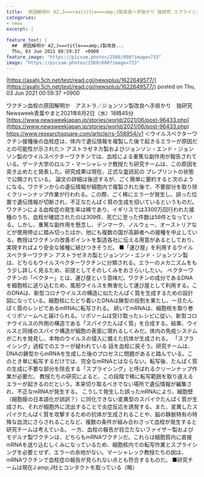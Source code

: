 ```yaml
---
title:  原因解明か AZ,J===realtitle===amp;J製改良へ手掛かり 独研究 スプライシング（文字を部分的な削除編集）のまれな誤作動 修正可  
categories:
- news
excerpt: |
  
feature_text: |
  ##  原因解明か AZ,J===title===amp;J製改良...
  Thu, 03 Jun 2021 00:59:37  +0900
feature_image: "https://picsum.photos/2560/600?image=733"
image: "https://picsum.photos/2560/600?image=733"
---
```


[https://asahi.5ch.net/test/read.cgi/newsplus/1622649577/](https://asahi.5ch.net/test/read.cgi/newsplus/1622649577/)
posted on Thu, 03 Jun 2021 00:59:37  +0900

<!--more-->

ワクチン血栓の原因解明か　アストラ／ジョンソン製改良へ手掛かり　独研究 Newsweek青葉やまと2021年6月2日（水）18時45分 [https://www.newsweekjapan.jp/stories/world/2021/06/post-96433.php](https://www.newsweekjapan.jp/stories/world/2021/06/post-96433.php) https://www.researchsquare.com/article/rs-558954/v1 ＜ウイルスベクターワクチン接種後の血栓症は、体内で遺伝情報を複製した後で起きるエラーが原因だとの可能性が示された＞ アストラゼネカ製およびジョンソン・エンド・ジョンソン製のウイルスベクターワクチンでは、血栓による重篤な副作用が報告されている。ゲーテ大学のロルフ・マーシャレック教授たち研究チームは、この原因を突き止めたと発表した。研究成果は現在、正式な査読前の プレプリントの状態で公開されている。 論文の詳細は後述するが、ごく簡単に要約すると次のようになる。ワクチンからの遺伝情報が細胞内で複製された後で、不要部分を取り除くクリーンナップ作業が行われる。この際、ごく稀にエラーが発生し、誤った位置で遺伝情報が切断され、不正なたんぱく質の生成を招いているというものだ。 ワクチンによる血栓症の発生率は稀であり、イギリスでは3300万回行われた接種のうち、血栓が確認されたのは309件、死亡に至った件数は56件となっている。しかし、重篤な副作用を懸念し、デンマーク、ノルウェー、オーストリアなどが使用停止に踏み切ったほか、他にも複数の国が高齢者への接種を中止している。教授はワクチンの改善ポイントを製造各社に伝える用意があるとしており、実現すればより安全な接種に結びつきそうだ。 ■「運び屋」を利用するウイルスベクターワクチン アストラゼネカ製とジョンソン・エンド・ジョンソン製は、どちらもウイルスベクターワクチンに分類される。エラーのメカニズムをもう少し詳しく見るため、前提としてそのしくみをおさらいしたい。 ベクターワクチンの「ベクター」とは、運び屋という意味だ。ワクチンの成分であるDNAを細胞核に送り込むため、風邪ウイルスを無害化して運び屋として利用する。このDNAは、新型コロナウイルスの構造に似たたんぱく質を生成するための設計図になっている。細胞核にたどり着いたDNAは鋳型の役割を果たし、一旦たんぱく質のレシピであるmRNAに転写される。 続いてmRNAは、細胞核を取り巻くリボソームへと届けられる。リボソームは受け取ったレシピに従い、新型コロナウイルスの外側の構造である「スパイクたんぱく質」を合成する。結果、ウイルスと同様のスパイク構造が細胞の表面に現れるしくみだ。体内の免疫システムがこれを発見し、本物のウイルスの侵入に備えた抗体が生成される。 「スプライシング」過程でのエラーが疑われている 話を血栓に戻そう。研究チームは、DNAの鋳型からmRNAを生成した後のプロセスに問題があると踏んでいる。このとき単に転写するだけでは、完全なmRNAとはならない。転写後、たんぱく質の生成に不要な部分を除去する「スプライシング」と呼ばれるクリーンナップ作業が必要だ。 教授たちの研究によると、この段階で稀に転写範囲を取り違えるエラーが起きるのだという。本来切り取るべきでない場所で遺伝情報が編集され、不正なmRNAが発生する。 こうして発生した誤ったmRNAにより、細胞壁（細胞膜の日本語化が誤訳？）に同化できない変異型のスパイクたんぱく質が生成され、それが細胞外に流出することで炎症反応を誘発する。また、変異したスパイクたんぱく質を攻撃するための抗体が生成されることや、脳の静脈特有の特殊な血流にさらされることなど、複数の条件が組み合わさって血栓が発生すると研究チームは考えている。 一方、血栓の報告が目立たないファイザー製およびモデルナ製ワクチンは、どちらもmRNAワクチンだ。これらは細胞質内に直接mRNAを送り込むしくみになっているため、細胞核内での転写作業とスプライシングを必要とせず、エラーの余地がない。マーシャレック教授たちの説は、mRNAワクチンで血栓症の報告が見られない点とも符合するものだ。 ■研究チームは現在J amp;J社とコンタクトを取っている（略）
